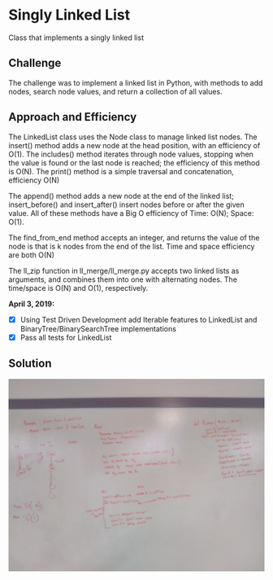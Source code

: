 # Singly Linked List
Class that implements a singly linked list

## Challenge
The challenge was to implement a linked list in Python, with methods to add nodes, search node values, and return a collection of all values.

## Approach and Efficiency
The LinkedList class uses the Node class to manage linked list nodes. The insert() method adds a new node at the head position, with an efficiency of O(1). The includes() method iterates through node values, stopping when the value is found or the last node is reached; the efficiency of this method is O(N). The print() method is a simple traversal and concatenation, efficiency O(N)

The append() method adds a new node at the end of the linked list; insert_before() and insert_after() insert nodes before or after the given value. All of these methods have a Big O efficiency of Time: O(N); Space: O(1).

The find_from_end method accepts an integer, and returns the value of the node is that is k nodes from the end of the list. Time and space efficiency are both O(N)

The ll_zip function in ll_merge/ll_merge.py accepts two linked lists as arguments, and combines them into one with alternating nodes. The time/space is O(N) and O(1), respectively.

**April 3, 2019:**
- [x] Using Test Driven Development add Iterable features to LinkedList and BinaryTree/BinarySearchTree implementations
- [x] Pass all tests for LinkedList

## Solution
![linked list whiteboard](assets/linked_list.jpg)